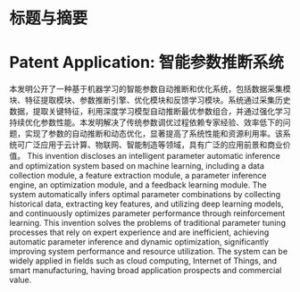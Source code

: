 # 标题与摘要

# Patent Application: 智能参数推断系统

本发明公开了一种基于机器学习的智能参数自动推断和优化系统，包括数据采集模块、特征提取模块、参数推断引擎、优化模块和反馈学习模块。系统通过采集历史数据，提取关键特征，利用深度学习模型自动推断最优参数组合，并通过强化学习持续优化参数性能。本发明解决了传统参数调优过程依赖专家经验、效率低下的问题，实现了参数的自动推断和动态优化，显著提高了系统性能和资源利用率。该系统可广泛应用于云计算、物联网、智能制造等领域，具有广泛的应用前景和商业价值。 This invention discloses an intelligent parameter automatic inference and optimization system based on machine learning, including a data collection module, a feature extraction module, a parameter inference engine, an optimization module, and a feedback learning module. The system automatically infers optimal parameter combinations by collecting historical data, extracting key features, and utilizing deep learning models, and continuously optimizes parameter performance through reinforcement learning. This invention solves the problems of traditional parameter tuning processes that rely on expert experience and are inefficient, achieving automatic parameter inference and dynamic optimization, significantly improving system performance and resource utilization. The system can be widely applied in fields such as cloud computing, Internet of Things, and smart manufacturing, having broad application prospects and commercial value.
